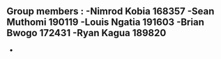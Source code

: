  Group members :
 -Nimrod Kobia 168357
 -Sean Muthomi 190119
 -Louis Ngatia 191603
 -Brian Bwogo 172431
 -Ryan Kagua   189820
 -
 -

